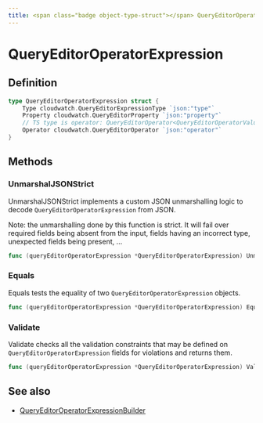 ```yaml
---
title: <span class="badge object-type-struct"></span> QueryEditorOperatorExpression
---
```

# <span class="badge object-type-struct"></span> QueryEditorOperatorExpression

## Definition

```go
type QueryEditorOperatorExpression struct {
    Type cloudwatch.QueryEditorExpressionType `json:"type"`
    Property cloudwatch.QueryEditorProperty `json:"property"`
    // TS type is operator: QueryEditorOperator<QueryEditorOperatorValueType>, extended in veneer
    Operator cloudwatch.QueryEditorOperator `json:"operator"`
}
```
## Methods

### <span class="badge object-method"></span> UnmarshalJSONStrict

UnmarshalJSONStrict implements a custom JSON unmarshalling logic to decode `QueryEditorOperatorExpression` from JSON.

Note: the unmarshalling done by this function is strict. It will fail over required fields being absent from the input, fields having an incorrect type, unexpected fields being present, …

```go
func (queryEditorOperatorExpression *QueryEditorOperatorExpression) UnmarshalJSONStrict(raw []byte) error
```

### <span class="badge object-method"></span> Equals

Equals tests the equality of two `QueryEditorOperatorExpression` objects.

```go
func (queryEditorOperatorExpression *QueryEditorOperatorExpression) Equals(other QueryEditorOperatorExpression) bool
```

### <span class="badge object-method"></span> Validate

Validate checks all the validation constraints that may be defined on `QueryEditorOperatorExpression` fields for violations and returns them.

```go
func (queryEditorOperatorExpression *QueryEditorOperatorExpression) Validate() error
```

## See also

 * <span class="badge builder"></span> [QueryEditorOperatorExpressionBuilder](./builder-QueryEditorOperatorExpressionBuilder.md)
